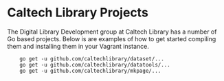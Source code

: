 
# Caltech Library Projects

The Digital Library Development group at Caltech Library has a number of Go based projects.
Below is are examples of how to get started compiling them and installing them in your 
Vagrant instance.

```shell
    go get -u github.com/caltechlibrary/dataset/...
    go get -u github.com/caltechlibrary/datatools/...
    go get -u github.com/caltechlibrary/mkpage/...
```

